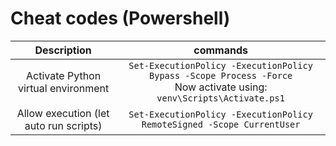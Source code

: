 # Cheat codes (Powershell)


| Description                                       |                       commands                        |
|:-------------------------------------------------:|:-----------------------------------------------------:|
|Activate Python virtual environment                               |      `Set-ExecutionPolicy -ExecutionPolicy Bypass -Scope Process -Force`   <br> Now activate using: `venv\Scripts\Activate.ps1`                           |
|Allow execution (let auto run scripts) | `Set-ExecutionPolicy -ExecutionPolicy RemoteSigned -Scope CurrentUser`|
